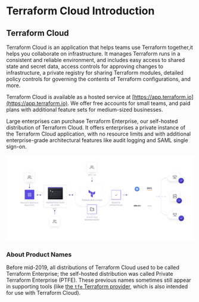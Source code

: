 # Terraform Cloud Introduction

## Terraform Cloud

Terraform Cloud is an application that helps teams use Terraform together,it helps you collaborate on infrastructure. It manages Terraform runs in a consistent and reliable environment, and includes easy access to shared state and secret data, access controls for approving changes to infrastructure, a private registry for sharing Terraform modules, detailed policy controls for governing the contents of Terraform configurations, and more.

Terraform Cloud is available as a hosted service at [https://app.terraform.io](https://app.terraform.io). We offer free accounts for small teams, and paid plans with additional feature sets for medium-sized businesses.

Large enterprises can purchase Terraform Enterprise, our self-hosted distribution of Terraform Cloud. It offers enterprises a private instance of the Terraform Cloud application, with no resource limits and with additional enterprise-grade architectural features like audit logging and SAML single sign-on.

![](../.gitbook/assets/terraform_cloud_workflow.png)

### About Product Names

Before mid-2019, all distributions of Terraform Cloud used to be called Terraform Enterprise; the self-hosted distribution was called Private Terraform Enterprise \(PTFE\). These previous names sometimes still appear in supporting tools \(like [the `tfe` Terraform provider](https://registry.terraform.io/providers/hashicorp/tfe/latest), which is also intended for use with Terraform Cloud\).

## 

## 

